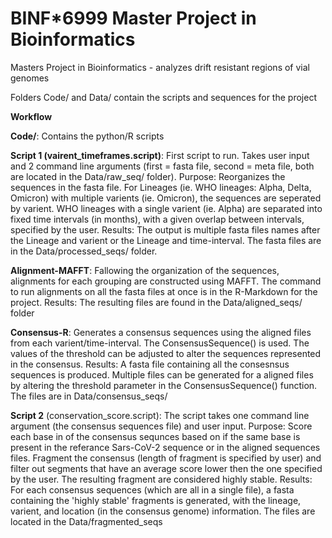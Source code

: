 # BINF*6999 Master Project in Bioinformatics
Masters Project in Bioinformatics - analyzes drift resistant regions of vial genomes 

Folders Code/ and Data/ contain the scripts and sequences for the project

**Workflow**

**Code/**: Contains the python/R scripts 

**Script 1 (vairent_timeframes.script)**: First script to run. Takes user input and 2 command line arguments (first = fasta 
file, second = meta file, both are located in the Data/raw_seq/ folder). 
	Purpose: Reorganizes the sequences in the fasta file. For Lineages (ie. WHO lineages: Alpha, Delta, Omicron) with 
multiple varients (ie. Omicron), the sequences are seperated by varient. WHO lineages with a single varient (ie. Alpha) are 
separated into fixed time intervals (in months), with a given overlap between intervals, specified by the user. 
	Results: The output is multiple fasta files names after the Lineage and varient or the Lineage and time-interval. The 
fasta files are in the Data/processed_seqs/ folder.
	
**Alignment-MAFFT**: Fallowing the organization of the sequences, alignments for each grouping are constructed using MAFFT. The 
command to run alignments on all the fasta files at once is in the R-Markdown for the project. 
	Results: The resulting files are found in the Data/aligned_seqs/ folder

**Consensus-R**: Generates a consensus sequences using the aligned files from each varient/time-interval. The 
ConsensusSequence() is used. The values of the threshold can be adjusted to alter the sequences represented in the consensus. 
	Results: A fasta file containing all the consesnsus sequences is produced. Multiple files can be generated for a 
aligned files by altering the threshold parameter in the ConsensusSequence() function. The files are in Data/consensus_seqs/

**Script 2** (conservation_score.script): The script takes one command line argument (the consensus sequences file) and user 
input.
	Purpose: Score each base in of the consensus sequnces based on if the same base is present in the referance Sars-CoV-2 
sequence or in the aligned sequences files. Fragment the consensus (length of fragment is specified by user) and filter out 
segments that have an average score lower then the one specified by the user. The resulting fragment are considered highly 
stable.
	Results: For each consensus sequences (which are all in a single file), a fasta containing the 'highly stable' 
fragments is generated, with the lineage, varient, and location (in the consensus genome) information. The files are located in 
the Data/fragmented_seqs



